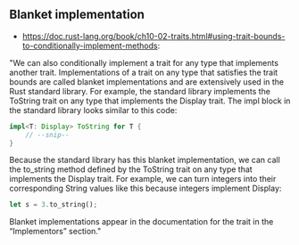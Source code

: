 

## Blanket implementation

- https://doc.rust-lang.org/book/ch10-02-traits.html#using-trait-bounds-to-conditionally-implement-methods:

"We can also conditionally implement a trait for any type that implements another trait. Implementations of a trait on any type that satisfies the trait bounds are called blanket implementations and are extensively used in the Rust standard library. For example, the standard library implements the ToString trait on any type that implements the Display trait. The impl block in the standard library looks similar to this code:

```RUST
impl<T: Display> ToString for T {
    // --snip--
}
```

Because the standard library has this blanket implementation, we can call the to_string method defined by the ToString trait on any type that implements the Display trait. For example, we can turn integers into their corresponding String values like this because integers implement Display:


```RUST
let s = 3.to_string();
```

Blanket implementations appear in the documentation for the trait in the “Implementors” section."